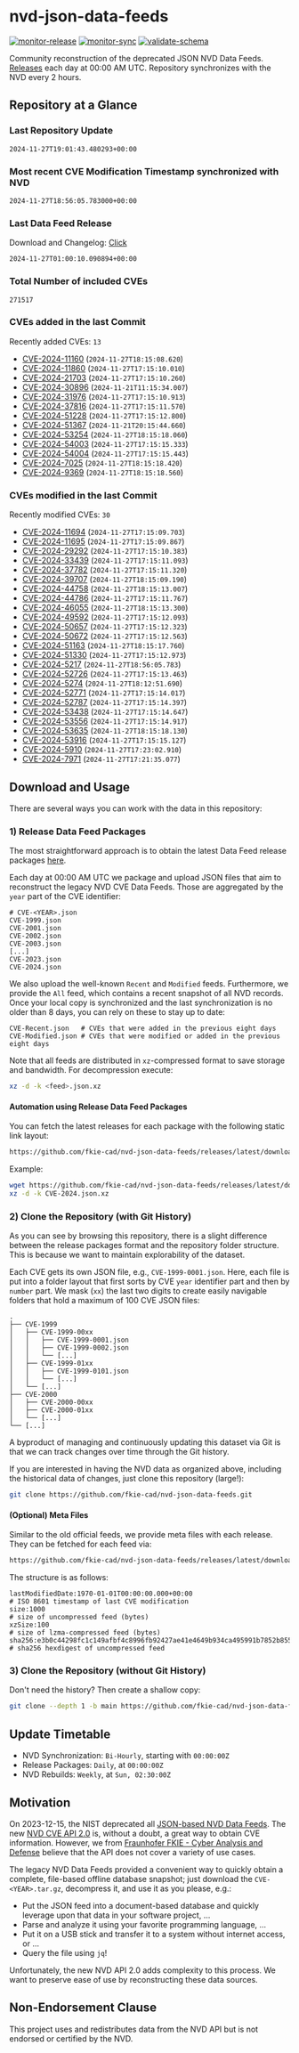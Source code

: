 # nvd-json-data-feeds

[![monitor-release](https://github.com/fkie-cad/nvd-json-data-feeds/actions/workflows/monitor_release.yml/badge.svg)](https://github.com/fkie-cad/nvd-json-data-feeds/actions/workflows/monitor_release.yml)
[![monitor-sync](https://github.com/fkie-cad/nvd-json-data-feeds/actions/workflows/monitor_sync.yml/badge.svg)](https://github.com/fkie-cad/nvd-json-data-feeds/actions/workflows/monitor_sync.yml)
[![validate-schema](https://github.com/fkie-cad/nvd-json-data-feeds/actions/workflows/validate_schema.yml/badge.svg)](https://github.com/fkie-cad/nvd-json-data-feeds/actions/workflows/validate_schema.yml)

Community reconstruction of the deprecated JSON NVD Data Feeds.
[Releases](https://github.com/fkie-cad/nvd-json-data-feeds/releases/latest) each day at 00:00 AM UTC.
Repository synchronizes with the NVD every 2 hours.

## Repository at a Glance

### Last Repository Update

```plain
2024-11-27T19:01:43.480293+00:00
```

### Most recent CVE Modification Timestamp synchronized with NVD

```plain
2024-11-27T18:56:05.783000+00:00
```

### Last Data Feed Release

Download and Changelog: [Click](https://github.com/fkie-cad/nvd-json-data-feeds/releases/latest)

```plain
2024-11-27T01:00:10.090894+00:00
```

### Total Number of included CVEs

```plain
271517
```

### CVEs added in the last Commit

Recently added CVEs: `13`

- [CVE-2024-11160](CVE-2024/CVE-2024-111xx/CVE-2024-11160.json) (`2024-11-27T18:15:08.620`)
- [CVE-2024-11860](CVE-2024/CVE-2024-118xx/CVE-2024-11860.json) (`2024-11-27T17:15:10.010`)
- [CVE-2024-21703](CVE-2024/CVE-2024-217xx/CVE-2024-21703.json) (`2024-11-27T17:15:10.260`)
- [CVE-2024-30896](CVE-2024/CVE-2024-308xx/CVE-2024-30896.json) (`2024-11-21T11:15:34.007`)
- [CVE-2024-31976](CVE-2024/CVE-2024-319xx/CVE-2024-31976.json) (`2024-11-27T17:15:10.913`)
- [CVE-2024-37816](CVE-2024/CVE-2024-378xx/CVE-2024-37816.json) (`2024-11-27T17:15:11.570`)
- [CVE-2024-51228](CVE-2024/CVE-2024-512xx/CVE-2024-51228.json) (`2024-11-27T17:15:12.800`)
- [CVE-2024-51367](CVE-2024/CVE-2024-513xx/CVE-2024-51367.json) (`2024-11-21T20:15:44.660`)
- [CVE-2024-53254](CVE-2024/CVE-2024-532xx/CVE-2024-53254.json) (`2024-11-27T18:15:18.060`)
- [CVE-2024-54003](CVE-2024/CVE-2024-540xx/CVE-2024-54003.json) (`2024-11-27T17:15:15.333`)
- [CVE-2024-54004](CVE-2024/CVE-2024-540xx/CVE-2024-54004.json) (`2024-11-27T17:15:15.443`)
- [CVE-2024-7025](CVE-2024/CVE-2024-70xx/CVE-2024-7025.json) (`2024-11-27T18:15:18.420`)
- [CVE-2024-9369](CVE-2024/CVE-2024-93xx/CVE-2024-9369.json) (`2024-11-27T18:15:18.560`)


### CVEs modified in the last Commit

Recently modified CVEs: `30`

- [CVE-2024-11694](CVE-2024/CVE-2024-116xx/CVE-2024-11694.json) (`2024-11-27T17:15:09.703`)
- [CVE-2024-11695](CVE-2024/CVE-2024-116xx/CVE-2024-11695.json) (`2024-11-27T17:15:09.867`)
- [CVE-2024-29292](CVE-2024/CVE-2024-292xx/CVE-2024-29292.json) (`2024-11-27T17:15:10.383`)
- [CVE-2024-33439](CVE-2024/CVE-2024-334xx/CVE-2024-33439.json) (`2024-11-27T17:15:11.093`)
- [CVE-2024-37782](CVE-2024/CVE-2024-377xx/CVE-2024-37782.json) (`2024-11-27T17:15:11.320`)
- [CVE-2024-39707](CVE-2024/CVE-2024-397xx/CVE-2024-39707.json) (`2024-11-27T18:15:09.190`)
- [CVE-2024-44758](CVE-2024/CVE-2024-447xx/CVE-2024-44758.json) (`2024-11-27T18:15:13.007`)
- [CVE-2024-44786](CVE-2024/CVE-2024-447xx/CVE-2024-44786.json) (`2024-11-27T17:15:11.767`)
- [CVE-2024-46055](CVE-2024/CVE-2024-460xx/CVE-2024-46055.json) (`2024-11-27T18:15:13.300`)
- [CVE-2024-49592](CVE-2024/CVE-2024-495xx/CVE-2024-49592.json) (`2024-11-27T17:15:12.093`)
- [CVE-2024-50657](CVE-2024/CVE-2024-506xx/CVE-2024-50657.json) (`2024-11-27T17:15:12.323`)
- [CVE-2024-50672](CVE-2024/CVE-2024-506xx/CVE-2024-50672.json) (`2024-11-27T17:15:12.563`)
- [CVE-2024-51163](CVE-2024/CVE-2024-511xx/CVE-2024-51163.json) (`2024-11-27T18:15:17.760`)
- [CVE-2024-51330](CVE-2024/CVE-2024-513xx/CVE-2024-51330.json) (`2024-11-27T17:15:12.973`)
- [CVE-2024-5217](CVE-2024/CVE-2024-52xx/CVE-2024-5217.json) (`2024-11-27T18:56:05.783`)
- [CVE-2024-52726](CVE-2024/CVE-2024-527xx/CVE-2024-52726.json) (`2024-11-27T17:15:13.463`)
- [CVE-2024-5274](CVE-2024/CVE-2024-52xx/CVE-2024-5274.json) (`2024-11-27T18:12:51.690`)
- [CVE-2024-52771](CVE-2024/CVE-2024-527xx/CVE-2024-52771.json) (`2024-11-27T17:15:14.017`)
- [CVE-2024-52787](CVE-2024/CVE-2024-527xx/CVE-2024-52787.json) (`2024-11-27T17:15:14.397`)
- [CVE-2024-53438](CVE-2024/CVE-2024-534xx/CVE-2024-53438.json) (`2024-11-27T17:15:14.647`)
- [CVE-2024-53556](CVE-2024/CVE-2024-535xx/CVE-2024-53556.json) (`2024-11-27T17:15:14.917`)
- [CVE-2024-53635](CVE-2024/CVE-2024-536xx/CVE-2024-53635.json) (`2024-11-27T18:15:18.130`)
- [CVE-2024-53916](CVE-2024/CVE-2024-539xx/CVE-2024-53916.json) (`2024-11-27T17:15:15.127`)
- [CVE-2024-5910](CVE-2024/CVE-2024-59xx/CVE-2024-5910.json) (`2024-11-27T17:23:02.910`)
- [CVE-2024-7971](CVE-2024/CVE-2024-79xx/CVE-2024-7971.json) (`2024-11-27T17:21:35.077`)


## Download and Usage

There are several ways you can work with the data in this repository:

### 1) Release Data Feed Packages

The most straightforward approach is to obtain the latest Data Feed release packages [here](https://github.com/fkie-cad/nvd-json-data-feeds/releases/latest).

Each day at 00:00 AM UTC we package and upload JSON files that aim to reconstruct the legacy NVD CVE Data Feeds.
Those are aggregated by the `year` part of the CVE identifier:

```
# CVE-<YEAR>.json
CVE-1999.json
CVE-2001.json
CVE-2002.json
CVE-2003.json
[...]
CVE-2023.json
CVE-2024.json
```

We also upload the well-known `Recent` and `Modified` feeds.
Furthermore, we provide the `All` feed, which contains a recent snapshot of all NVD records.
Once your local copy is synchronized and the last synchronization is no older than 8 days, you can rely on these to stay up to date:

```plain
CVE-Recent.json   # CVEs that were added in the previous eight days
CVE-Modified.json # CVEs that were modified or added in the previous eight days
```

Note that all feeds are distributed in `xz`-compressed format to save storage and bandwidth.
For decompression execute:

```sh
xz -d -k <feed>.json.xz
```

#### Automation using Release Data Feed Packages

You can fetch the latest releases for each package with the following static link layout:

```sh
https://github.com/fkie-cad/nvd-json-data-feeds/releases/latest/download/CVE-<YEAR>.json.xz
```

Example:

```sh
wget https://github.com/fkie-cad/nvd-json-data-feeds/releases/latest/download/CVE-2024.json.xz
xz -d -k CVE-2024.json.xz
```

### 2) Clone the Repository (with Git History)

As you can see by browsing this repository, there is a slight difference between the release packages format and the repository folder structure.
This is because we want to maintain explorability of the dataset.

Each CVE gets its own JSON file, e.g., `CVE-1999-0001.json`.
Here, each file is put into a folder layout that first sorts by CVE `year` identifier part and then by `number` part.
We mask (`xx`) the last two digits to create easily navigable folders that hold a maximum of 100 CVE JSON files:

```plain
.
├── CVE-1999
│   ├── CVE-1999-00xx
│   │   ├── CVE-1999-0001.json
│   │   ├── CVE-1999-0002.json
│   │   └── [...]
│   ├── CVE-1999-01xx
│   │   ├── CVE-1999-0101.json
│   │   └── [...]
│   └── [...]
├── CVE-2000
│   ├── CVE-2000-00xx
│   ├── CVE-2000-01xx
│   └── [...]
└── [...]
```

A byproduct of managing and continuously updating this dataset via Git is that we can track changes over time through the Git history.

If you are interested in having the NVD data as organized above, including the historical data of changes, just clone this repository (large!):

```sh
git clone https://github.com/fkie-cad/nvd-json-data-feeds.git
```

#### (Optional) Meta Files

Similar to the old official feeds, we provide meta files with each release. They can be fetched for each feed via:

```sh
https://github.com/fkie-cad/nvd-json-data-feeds/releases/latest/download/CVE-<YEAR>.meta
```

The structure is as follows:

```plain
lastModifiedDate:1970-01-01T00:00:00.000+00:00                          # ISO 8601 timestamp of last CVE modification
size:1000                                                               # size of uncompressed feed (bytes)
xzSize:100                                                              # size of lzma-compressed feed (bytes)
sha256:e3b0c44298fc1c149afbf4c8996fb92427ae41e4649b934ca495991b7852b855 # sha256 hexdigest of uncompressed feed
```

### 3) Clone the Repository (without Git History)

Don't need the history? Then create a shallow copy:

```sh
git clone --depth 1 -b main https://github.com/fkie-cad/nvd-json-data-feeds.git
```


## Update Timetable

* NVD Synchronization: `Bi-Hourly`, starting with `00:00:00Z`
* Release Packages: `Daily`, at `00:00:00Z`
* NVD Rebuilds: `Weekly`, at `Sun, 02:30:00Z`


## Motivation

On 2023-12-15, the NIST deprecated all [JSON-based NVD Data Feeds](https://nvd.nist.gov/vuln/data-feeds#divRetirementBanner-1).
The new [NVD CVE API 2.0](https://nvd.nist.gov/developers/vulnerabilities) is, without a doubt, a great way to obtain CVE information.
However, we from [Fraunhofer FKIE - Cyber Analysis and Defense](https://www.fkie.fraunhofer.de/en/departments/cad.html) believe that the API does not cover a variety of use cases.

The legacy NVD Data Feeds provided a convenient way to quickly obtain a complete, file-based offline database snapshot; just download the `CVE-<YEAR>.tar.gz`, decompress it, and use it as you please, e.g.:

- Put the JSON feed into a document-based database and quickly leverage upon that data in your software project, ...
- Parse and analyze it using your favorite programming language, ...
- Put it on a USB stick and transfer it to a system without internet access, or ...
- Query the file using `jq`!

Unfortunately, the new NVD API 2.0 adds complexity to this process.
We want to preserve ease of use by reconstructing these data sources.

## Non-Endorsement Clause

This project uses and redistributes data from the NVD API but is not endorsed or certified by the NVD.